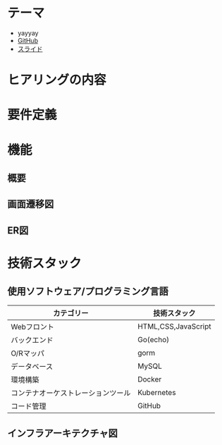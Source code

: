 # テーマ
- yayyay
- [GitHub](https://github.com/ushigai/TMCIT_Quiz)
- [スライド](https://ushigai.github.io/TMCIT_Quiz/)

# ヒアリングの内容
# 要件定義

# 機能
## 概要
## 画面遷移図
## ER図

# 技術スタック
## 使用ソフトウェア/プログラミング言語

| カテゴリー | 技術スタック |
| -------- | -------- |
| Webフロント | HTML,CSS,JavaScript |
| バックエンド | Go(echo) |
| O/Rマッパ | gorm |
| データベース | MySQL |
| 環境構築 | Docker |
| コンテナオーケストレーションツール | Kubernetes |
| コード管理 | GitHub |

## インフラアーキテクチャ図

